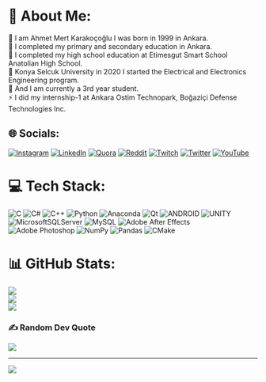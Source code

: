 # 💫 About Me:
🌱 I am Ahmet Mert Karakoçoğlu I was born in 1999 in Ankara.<br>🔭 I completed my primary and secondary education in Ankara.<br>💬 I completed my high school education at Etimesgut Smart School Anatolian High School.<br> 👯 Konya Selcuk University in 2020 I started the Electrical and Electronics Engineering program.<br>🤝 And I am currently a 3rd year student.<br>⚡ I did my internship-1 at Ankara Ostim Technopark, Boğaziçi Defense Technologies Inc.<br>


## 🌐 Socials:
[![Instagram](https://img.shields.io/badge/Instagram-%23E4405F.svg?logo=Instagram&logoColor=white)](https://instagram.com/ahmeedovic) [![LinkedIn](https://img.shields.io/badge/LinkedIn-%230077B5.svg?logo=linkedin&logoColor=white)](https://linkedin.com/in/ahmedovic) [![Quora](https://img.shields.io/badge/Quora-%23B92B27.svg?logo=Quora&logoColor=white)](https://quora.com/profile/Ahmet-Mert-15) [![Reddit](https://img.shields.io/badge/Reddit-%23FF4500.svg?logo=Reddit&logoColor=white)](https://reddit.com/user/ahmeedovic) [![Twitch](https://img.shields.io/badge/Twitch-%239146FF.svg?logo=Twitch&logoColor=white)](https://twitch.tv/cwahmet) [![Twitter](https://img.shields.io/badge/Twitter-%231DA1F2.svg?logo=Twitter&logoColor=white)](https://twitter.com/ahmeedovic) [![YouTube](https://img.shields.io/badge/YouTube-%23FF0000.svg?logo=YouTube&logoColor=white)](https://youtube.com/@UCAJx2EBOyJkIuCs1CeKZKgA) 

# 💻 Tech Stack:
![C](https://img.shields.io/badge/c-%2300599C.svg?style=for-the-badge&logo=c&logoColor=white) ![C#](https://img.shields.io/badge/c%23-%23239120.svg?style=for-the-badge&logo=c-sharp&logoColor=white) ![C++](https://img.shields.io/badge/c++-%2300599C.svg?style=for-the-badge&logo=c%2B%2B&logoColor=white) ![Python](https://img.shields.io/badge/python-3670A0?style=for-the-badge&logo=python&logoColor=ffdd54) ![Anaconda](https://img.shields.io/badge/Anaconda-%2344A833.svg?style=for-the-badge&logo=anaconda&logoColor=white) ![Qt](https://img.shields.io/badge/Qt-%23217346.svg?style=for-the-badge&logo=Qt&logoColor=white) ![ANDROID](https://img.shields.io/badge/android-%2320232a.svg?style=for-the-badge&logo=android&logoColor=%a4c639) ![UNITY](https://img.shields.io/badge/Unity-%2320232a.svg?style=for-the-badge&logo=unity&logoColor=white) ![MicrosoftSQLServer](https://img.shields.io/badge/Microsoft%20SQL%20Sever-CC2927?style=for-the-badge&logo=microsoft%20sql%20server&logoColor=white) ![MySQL](https://img.shields.io/badge/mysql-%2300f.svg?style=for-the-badge&logo=mysql&logoColor=white) ![Adobe After Effects](https://img.shields.io/badge/Adobe%20After%20Effects-9999FF.svg?style=for-the-badge&logo=Adobe%20After%20Effects&logoColor=white) ![Adobe Photoshop](https://img.shields.io/badge/adobephotoshop-%2331A8FF.svg?style=for-the-badge&logo=adobephotoshop&logoColor=white) ![NumPy](https://img.shields.io/badge/numpy-%23013243.svg?style=for-the-badge&logo=numpy&logoColor=white) ![Pandas](https://img.shields.io/badge/pandas-%23150458.svg?style=for-the-badge&logo=pandas&logoColor=white) ![CMake](https://img.shields.io/badge/CMake-%23008FBA.svg?style=for-the-badge&logo=cmake&logoColor=white)
# 📊 GitHub Stats:
![](https://github-readme-stats.vercel.app/api?username=cwahmet06&theme=city_light&hide_border=false&include_all_commits=false&count_private=false)<br/>
![](https://github-readme-streak-stats.herokuapp.com/?user=cwahmet06&theme=city_light&hide_border=false)<br/>
![](https://github-readme-stats.vercel.app/api/top-langs/?username=cwahmet06&theme=city_light&hide_border=false&include_all_commits=false&count_private=false&layout=compact)

### ✍️ Random Dev Quote
![](https://quotes-github-readme.vercel.app/api?type=horizontal&theme=radical)

---
[![](https://visitcount.itsvg.in/api?id=cwahmet06&icon=0&color=0)](https://visitcount.itsvg.in)

<!-- Proudly created with GPRM ( https://gprm.itsvg.in ) -->
